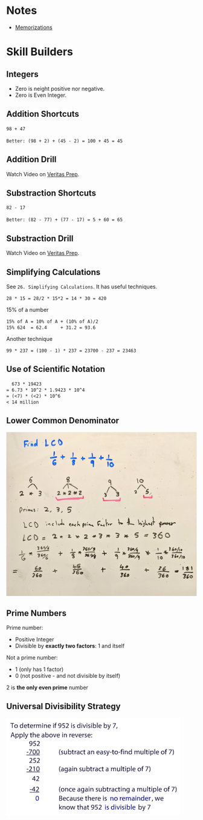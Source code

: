 # Notes

- [Memorizations](/quantitative-reasoning/memorizations.md)

# Skill Builders

## Integers

- Zero is neight positive nor negative.
- Zero is Even Integer.

## Addition Shortcuts

```
98 + 47

Better: (98 + 2) + (45 - 2) = 100 + 45 = 45
```

## Addition Drill

Watch Video on [Veritas Prep](https://www.veritasprep.com/account/gmat/skillbuilder_selector.php).

## Substraction Shortcuts

```
82 - 17

Better: (82 - 77) + (77 - 17) = 5 + 60 = 65
```

## Substraction Drill 

Watch Video on [Veritas Prep](https://www.veritasprep.com/account/gmat/skillbuilder_selector.php).

## Simplifying Calculations 

See `26. Simplifying Calculations`. It has useful techniques. 

```
28 * 15 = 28/2 * 15*2 = 14 * 30 = 420
```

15% of a number 

```
15% of A = 10% of A + (10% of A)/2 
15% 624  = 62.4     + 31.2 = 93.6
```

Another technique 

```
99 * 237 = (100 - 1) * 237 = 23700 - 237 = 23463
```

## Use of Scientific Notation

```
  673 * 19423
= 6.73 * 10^2 * 1.9423 * 10^4
= (<7) * (<2) * 10^6 
< 14 million
```

## Lower Common Denominator

![](/quantitative-reasoning/lcd.jpg)

## Prime Numbers

Prime number:

- Positive Integer
- Divisible by **exactly two factors**: 1 and itself

Not a prime number: 

- 1 (only has 1 factor)
- 0 (not positive - and not divisible by itself)

2 is **the only even prime** number

## Universal Divisibility Strategy 

![](universal-divisibility-strategy.png)